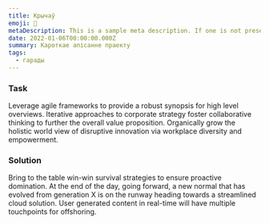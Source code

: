 ```yaml
---
title: Крычаў
emoji: 🏰
metaDescription: This is a sample meta description. If one is not present in your page/project's front matter, the default metadata.desciption will be used instead.
date: 2022-01-06T00:00:00.000Z
summary: Кароткае апісанне праекту
tags:
  - гарады
---
```


### Task

Leverage agile frameworks to provide a robust synopsis for high level overviews. Iterative approaches to corporate strategy foster collaborative thinking to further the overall value proposition. Organically grow the holistic world view of disruptive innovation via workplace diversity and empowerment.

### Solution

Bring to the table win-win survival strategies to ensure proactive domination. At the end of the day, going forward, a new normal that has evolved from generation X is on the runway heading towards a streamlined cloud solution. User generated content in real-time will have multiple touchpoints for offshoring.
